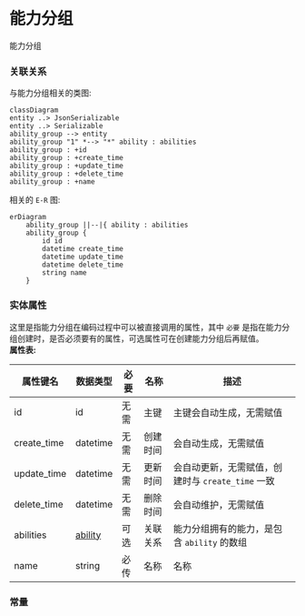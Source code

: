 # 能力分组  
能力分组




### 关联关系  


与能力分组相关的类图:  
```mermaid
classDiagram
entity ..> JsonSerializable
entity ..> Serializable
ability_group --> entity
ability_group "1" *--> "*" ability : abilities  
ability_group : +id  
ability_group : +create_time  
ability_group : +update_time  
ability_group : +delete_time  
ability_group : +name  
```






相关的 `E-R` 图:  
```mermaid
erDiagram
    ability_group ||--|{ ability : abilities  
    ability_group {
        id id  
        datetime create_time  
        datetime update_time  
        datetime delete_time  
        string name  
    }
```




### 实体属性

这里是指能力分组在编码过程中可以被直接调用的属性，其中 `必要` 是指在能力分组创建时，是否必须要有的属性，可选属性可在创建能力分组后再赋值。  
**属性表:**   

|属性键名|数据类型|必要|名称|描述|
|----|----|----|----|----|
|id|id|无需|主键|主键会自动生成，无需赋值|
|create_time|datetime|无需|创建时间|会自动生成，无需赋值|
|update_time|datetime|无需|更新时间|会自动更新，无需赋值，创建时与 `create_time` 一致|
|delete_time|datetime|无需|删除时间|会自动维护，无需赋值|
|abilities|[ability](entity/ability.md)|可选|关联关系|能力分组拥有的能力，是包含 `ability` 的数组|
|name|string|必传|名称|名称|




### 常量





